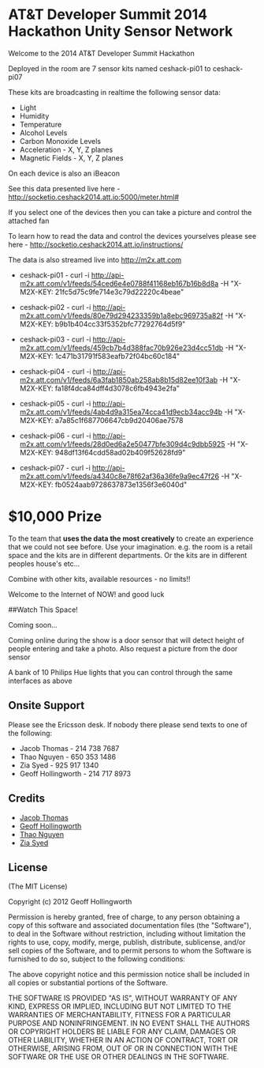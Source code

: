 # AT&T Developer Summit 2014 Hackathon Unity Sensor Network

Welcome to the 2014 AT&T Developer Summit Hackathon

Deployed in the room are 7 sensor kits named ceshack-pi01 to ceshack-pi07

These kits are broadcasting in realtime the following sensor data:

* Light
* Humidity
* Temperature
* Alcohol Levels
* Carbon Monoxide Levels
* Acceleration - X, Y, Z planes
* Magnetic Fields - X, Y, Z planes

On each device is also an iBeacon

See this data presented live here - http://socketio.ceshack2014.att.io:5000/meter.html#

If you select one of the devices then you can take a picture and control the attached fan

To learn how to read the data and control the devices yourselves please see here - http://socketio.ceshack2014.att.io/instructions/

The data is also streamed live into http://m2x.att.com

* ceshack-pi01 - curl -i http://api-m2x.att.com/v1/feeds/54ced6e4e0788f41168eb167b16b8d8a -H "X-M2X-KEY: 21fc5d75c9fe714e3c79d22220c4beae"

* ceshack-pi02 - curl -i http://api-m2x.att.com/v1/feeds/80e79d294233359b1a8ebc969735a82f -H "X-M2X-KEY: b9b1b404cc33f5352bfc77292764d5f9"

* ceshack-pi03 - curl -i http://api-m2x.att.com/v1/feeds/459cb7b4d388fac70b926e23d4cc51db -H "X-M2X-KEY: 1c471b31791f583eafb72f04bc60c184"

* ceshack-pi04 - curl -i http://api-m2x.att.com/v1/feeds/6a3fab1850ab258ab8b15d82ee10f3ab -H "X-M2X-KEY: fa18f4dca84dff4d3078c6fb4943e2fa"

* ceshack-pi05 - curl -i http://api-m2x.att.com/v1/feeds/4ab4d9a315ea74cca41d9ecb34acc94b -H "X-M2X-KEY: a7a85c1f687706647cb9d20406ae7578 

* ceshack-pi06 - curl -i http://api-m2x.att.com/v1/feeds/28d0ed6a2e50477bfe309d4c9dbb5925 -H "X-M2X-KEY: 948df13f64cdd58ad02b409f52628fd9"

* ceshack-pi07 - curl -i http://api-m2x.att.com/v1/feeds/a4340c8e78f62af36a36fe9a9ec47f26 -H "X-M2X-KEY: fb0524aab9728637873e1356f3e6040d"


# $10,000 Prize

To the team that **uses the data the most creatively** to create an experience that we could not see before. Use your imagination. e.g. the room is a retail space and the kits are in different departments.  Or the kits are in different peoples house's etc...

Combine with other kits, available resources - no limits!!

Welcome to the Internet of NOW! and good luck

##Watch This Space!

Coming soon...

Coming online during the show is a door sensor that will detect height of people entering and take a photo.  Also request a picture from the door sensor

A bank of 10 Philips Hue lights that you can control through the same interfaces as above

## Onsite Support

Please see the Ericsson desk.  If nobody there please send texts to one of the following:

  - Jacob Thomas - 214 738 7687
  - Thao Nguyen - 650 353 1486
  - Zia Syed - 925 917 1340
  - Geoff Hollingworth - 214 717 8973

## Credits

  - [Jacob Thomas](http://github.com/bjacobt)
  - [Geoff Hollingworth](http://github.com/eusholli)
  - [Thao Nguyen](http://github.com/boulethao)
  - [Zia Syed](http://github.com/ztsyed)

## License

(The MIT License)

Copyright (c) 2012 Geoff Hollingworth

Permission is hereby granted, free of charge, to any person obtaining a copy of
this software and associated documentation files (the "Software"), to deal in
the Software without restriction, including without limitation the rights to
use, copy, modify, merge, publish, distribute, sublicense, and/or sell copies of
the Software, and to permit persons to whom the Software is furnished to do so,
subject to the following conditions:

The above copyright notice and this permission notice shall be included in all
copies or substantial portions of the Software.

THE SOFTWARE IS PROVIDED "AS IS", WITHOUT WARRANTY OF ANY KIND, EXPRESS OR
IMPLIED, INCLUDING BUT NOT LIMITED TO THE WARRANTIES OF MERCHANTABILITY, FITNESS
FOR A PARTICULAR PURPOSE AND NONINFRINGEMENT. IN NO EVENT SHALL THE AUTHORS OR
COPYRIGHT HOLDERS BE LIABLE FOR ANY CLAIM, DAMAGES OR OTHER LIABILITY, WHETHER
IN AN ACTION OF CONTRACT, TORT OR OTHERWISE, ARISING FROM, OUT OF OR IN
CONNECTION WITH THE SOFTWARE OR THE USE OR OTHER DEALINGS IN THE SOFTWARE.
